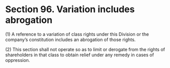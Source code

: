 # Section 96. Variation includes abrogation

\(1\) A reference to a variation of class rights under this Division or the company’s constitution includes an abrogation of those rights.

\(2\) This section shall not operate so as to limit or derogate from the rights of shareholders in that class to obtain relief under any remedy in cases of oppression.

